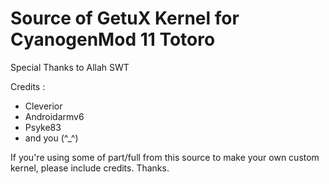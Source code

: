 Source of GetuX Kernel for CyanogenMod 11 Totoro
================================================

Special Thanks to Allah SWT

Credits :
- Cleverior
- Androidarmv6
- Psyke83
- and you (^_^)

If you're using some of part/full from this source to make your own custom kernel, please include credits. Thanks.
